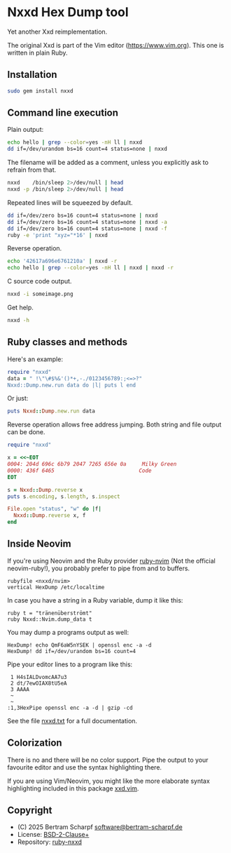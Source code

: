 # Nxxd Hex Dump tool

Yet another Xxd reimplementation.

The original Xxd is part of the Vim editor (<https://www.vim.org>).
This one is written in plain Ruby.


## Installation

```bash
sudo gem install nxxd
```


## Command line execution

Plain output:

```bash
echo hello | grep --color=yes -nH ll | nxxd
dd if=/dev/urandom bs=16 count=4 status=none | nxxd
```

The filename will be added as a comment, unless you explicitly ask to refrain
from that.

```bash
nxxd    /bin/sleep 2>/dev/null | head
nxxd -p /bin/sleep 2>/dev/null | head
```

Repeated lines will be squeezed by default.

```bash
dd if=/dev/zero bs=16 count=4 status=none | nxxd
dd if=/dev/zero bs=16 count=4 status=none | nxxd -a
dd if=/dev/zero bs=16 count=4 status=none | nxxd -f
ruby -e 'print "xyz="*16' | nxxd
```

Reverse operation.

```bash
echo '42617a696e6761210a' | nxxd -r
echo hello | grep --color=yes -nH ll | nxxd | nxxd -r
```

C source code output.

```bash
nxxd -i someimage.png
```

Get help.

```bash
nxxd -h
```


## Ruby classes and methods

Here's an example:

```ruby
require "nxxd"
data = " !\"\#$%&'()*+,-./0123456789:;<=>?"
Nxxd::Dump.new.run data do |l| puts l end
```

Or just:

```ruby
puts Nxxd::Dump.new.run data
```

Reverse operation allows free address jumping.
Both string and file output can be done.

```ruby
require "nxxd"

x = <<~EOT
0004: 204d 696c 6b79 2047 7265 656e 0a     Milky Green
0000: 436f 6465                           Code
EOT

s = Nxxd::Dump.reverse x
puts s.encoding, s.length, s.inspect

File.open "status", "w" do |f|
  Nxxd::Dump.reverse x, f
end
```


## Inside Neovim

If you're using Neovim and the Ruby provider
[ruby-nvim](https://github.com/BertramScharpf/ruby-nvim) (Not the official
neovim-ruby!), you probably prefer to pipe from and to buffers.

```vim
rubyfile <nxxd/nvim>
vertical HexDump /etc/localtime
```

In case you have a string in a Ruby variable, dump it like this:

```vim
ruby t = "tränenüberströmt"
ruby Nxxd::Nvim.dump_data t
```

You may dump a programs output as well:

```vim
HexDump! echo QmF6aW5nYSEK | openssl enc -a -d
HexDump! dd if=/dev/urandom bs=16 count=4
```

Pipe your editor lines to a program like this:

```
 1 H4sIALDvomcAA7u3
 2 dt/7ewOIAX8tU5eA
 3 AAAA
 ~
 ~
:1,3HexPipe openssl enc -a -d | gzip -cd
```

See the file [nxxd.txt](./vim/doc/nxxd.txt) for a full documentation.


## Colorization

There is no and there will be no color support. Pipe the output to your
favourite editor and use the syntax highlighting there.

If you are using Vim/Neovim, you might like the more elaborate syntax
highlighting included in this package [xxd.vim](./vim/syntax/xxd.vim).


## Copyright

  * (C) 2025 Bertram Scharpf <software@bertram-scharpf.de>
  * License: [BSD-2-Clause+](./LICENSE)
  * Repository: [ruby-nxxd](https://github.com/BertramScharpf/ruby-nxxd)

